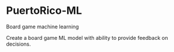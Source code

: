 # PuertoRico-ML
Board game machine learning

Create a board game ML model with ability to provide feedback on decisions.
